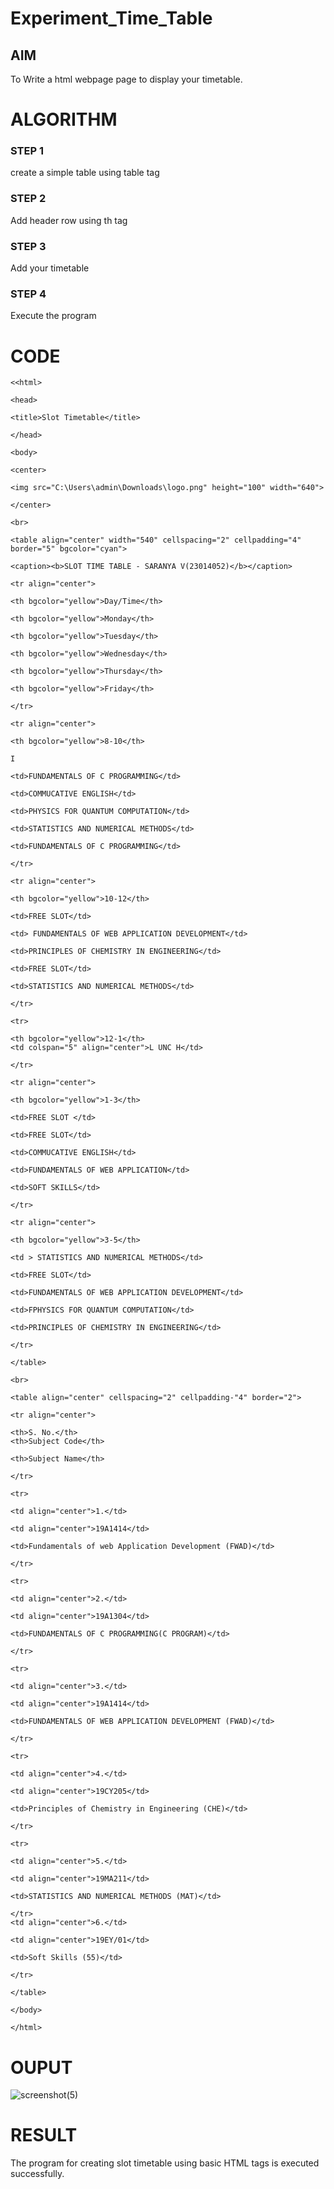 # Experiment_Time_Table

## AIM
To Write a html webpage page to display your timetable.

# ALGORITHM
### STEP 1
create a simple table using table tag
### STEP 2
Add header row using th tag
### STEP 3
Add your timetable
### STEP 4
Execute the program

# CODE

```
<<html>

<head>

<title>Slot Timetable</title>

</head>

<body>

<center>

<img src="C:\Users\admin\Downloads\logo.png" height="100" width="640">

</center>

<br>

<table align="center" width="540" cellspacing="2" cellpadding="4" border="5" bgcolor="cyan">

<caption><b>SLOT TIME TABLE - SARANYA V(23014052)</b></caption>

<tr align="center">

<th bgcolor="yellow">Day/Time</th>

<th bgcolor="yellow">Monday</th>

<th bgcolor="yellow">Tuesday</th>

<th bgcolor="yellow">Wednesday</th>

<th bgcolor="yellow">Thursday</th>

<th bgcolor="yellow">Friday</th>

</tr>

<tr align="center">

<th bgcolor="yellow">8-10</th>

I

<td>FUNDAMENTALS OF C PROGRAMMING</td>

<td>COMMUCATIVE ENGLISH</td>

<td>PHYSICS FOR QUANTUM COMPUTATION</td>

<td>STATISTICS AND NUMERICAL METHODS</td>

<td>FUNDAMENTALS OF C PROGRAMMING</td>

</tr>

<tr align="center">

<th bgcolor="yellow">10-12</th>

<td>FREE SLOT</td>

<td> FUNDAMENTALS OF WEB APPLICATION DEVELOPMENT</td>

<td>PRINCIPLES OF CHEMISTRY IN ENGINEERING</td>

<td>FREE SLOT</td>

<td>STATISTICS AND NUMERICAL METHODS</td>

</tr>

<tr>

<th bgcolor="yellow">12-1</th>
<td colspan="5" align="center">L UNC H</td>

</tr>

<tr align="center">

<th bgcolor="yellow">1-3</th>

<td>FREE SLOT </td>

<td>FREE SLOT</td>

<td>COMMUCATIVE ENGLISH</td>

<td>FUNDAMENTALS OF WEB APPLICATION</td>

<td>SOFT SKILLS</td>

</tr>

<tr align="center">

<th bgcolor="yellow">3-5</th>

<td > STATISTICS AND NUMERICAL METHODS</td>

<td>FREE SLOT</td>

<td>FUNDAMENTALS OF WEB APPLICATION DEVELOPMENT</td>

<td>FPHYSICS FOR QUANTUM COMPUTATION</td>

<td>PRINCIPLES OF CHEMISTRY IN ENGINEERING</td>

</tr>

</table>

<br>

<table align="center" cellspacing="2" cellpadding-"4" border="2">

<tr align="center">

<th>S. No.</th>
<th>Subject Code</th>

<th>Subject Name</th>

</tr>

<tr>

<td align="center">1.</td>

<td align="center">19A1414</td>

<td>Fundamentals of web Application Development (FWAD)</td>

</tr>

<tr>

<td align="center">2.</td>

<td align="center">19A1304</td>

<td>FUNDAMENTALS OF C PROGRAMMING(C PROGRAM)</td>

</tr>

<tr>

<td align="center">3.</td>

<td align="center">19A1414</td>

<td>FUNDAMENTALS OF WEB APPLICATION DEVELOPMENT (FWAD)</td>

</tr>

<tr>

<td align="center">4.</td>

<td align="center">19CY205</td>

<td>Principles of Chemistry in Engineering (CHE)</td>

</tr>

<tr>

<td align="center">5.</td>

<td align="center">19MA211</td>

<td>STATISTICS AND NUMERICAL METHODS (MAT)</td>

</tr>
<td align="center">6.</td>

<td align="center">19EY/01</td>

<td>Soft Skills (55)</td>

</tr>

</table>

</body>

</html>
```


# OUPUT
![screenshot(5)](https://github.com/keziahhhf/timetable/assets/155235704/0e04a3a2-01c3-4a99-a3bd-c330f2742839)

# RESULT
The program for creating slot timetable using basic HTML tags is executed successfully.

